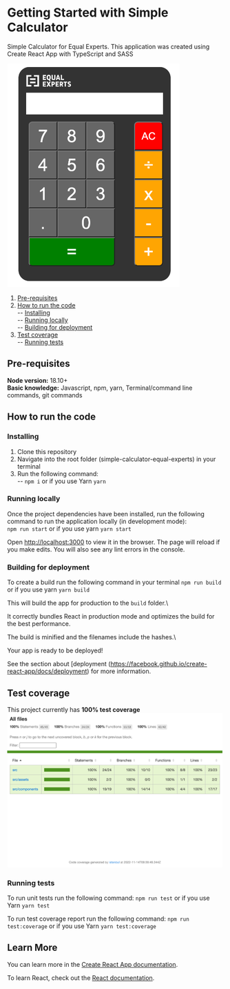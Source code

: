 # Getting Started with Simple Calculator

 Simple Calculator for Equal Experts.  This application was created using Create React App with TypeScript and SASS

<img src="calculator.png" width="400px">

 1. [Pre-requisites](#pre-requisites)
 2. [How to run the code](#how-to-run-the-code) \
 -- [Installing](#installing) \
 -- [Running locally](#running-locally) \
 -- [Building for deployment](#building-for-deployment)
 3. [Test coverage](#test-coverage) \
 -- [Running tests](#running-tests)


## Pre-requisites
**Node version:** 18.10+ \
**Basic knowledge:** Javascript, npm, yarn, Terminal/command line commands, git commands

## How to run the code
### Installing
1. Clone this repository
2. Navigate into the root folder (simple-calculator-equal-experts) in your terminal
3. Run the following command: \
-- `npm i` or if you use Yarn `yarn`
### Running locally
Once the project dependencies have been installed, run the following command to run the application locally (in development mode): \
`npm run start` or if you use yarn `yarn start`

Open [http://localhost:3000](http://localhost:3000) to view it in the browser.  The page will reload if you make edits.  You will also see any lint errors in the console.

### Building for deployment

To create a build run the following command in your terminal `npm run build` or if you use yarn `yarn build`

This will build the app for production to the `build` folder.\

It correctly bundles React in production mode and optimizes the build for the best performance.

The build is minified and the filenames include the hashes.\

Your app is ready to be deployed!

See the section about [deployment (https://facebook.github.io/create-react-app/docs/deployment) for more information.

## Test coverage
This project currently has **100% test coverage**
<img src="testcoverage.png" width="500px">
### Running tests
To run unit tests run the following command:
`npm run test` or if you use Yarn `yarn test`

To run test coverage report run the following command:
`npm run test:coverage` or if you use Yarn `yarn test:coverage`

## Learn More

You can learn more in the [Create React App documentation](https://facebook.github.io/create-react-app/docs/getting-started).

To learn React, check out the [React documentation](https://reactjs.org/).
